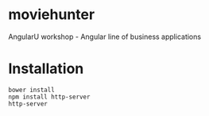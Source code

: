 # moviehunter
AngularU workshop - Angular line of business applications

# Installation
```
bower install
npm install http-server
http-server
```

